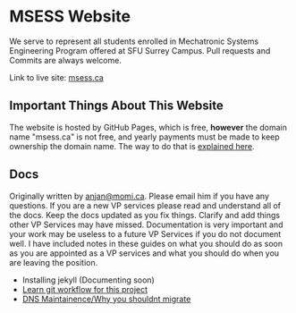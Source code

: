 # MSESS Website
We serve to represent all students enrolled in Mechatronic Systems Engineering Program offered at SFU Surrey Campus. Pull requests and Commits are always welcome.

Link to live site: [msess.ca](https://msess.ca)

## Important Things About This Website
The website is hosted by GitHub Pages, which is free, **however** the domain name "msess.ca" is not free, and yearly payments must be made to keep ownership the domain name. The way to do that is [explained here](https://github.com/msess/msess.github.io/wiki/Domain).

## Docs
Originally written by anjan@momi.ca. Please email him if you have any questions. If you are a new VP services please read and understand all of the docs. Keep the docs updated as you fix things. Clarify and add things other VP Services may have missed. Documentation is very important and your work may be useless to a future VP Services if you do not document well. I have included notes in these guides on what you should do as soon as you are appointed as a VP services and what you should do when you are leaving the position.

- Installing jekyll (Documenting soon)
- [Learn git workflow for this project](https://github.com/msess/msess.github.io/blob/master/CONTRIBUTING.md)
- [DNS Maintainence/Why you shouldnt migrate](https://github.com/msess/msess.github.io/wiki/Domain)
